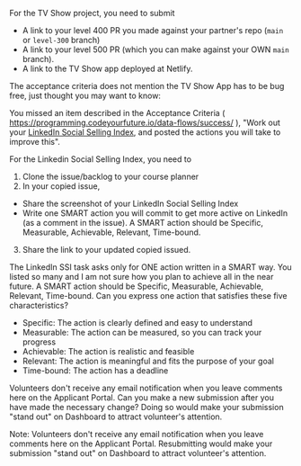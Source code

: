 For the TV Show project, you need to submit
- A link to your level 400 PR you made against your partner's repo (`main` or `level-300` branch)
- A link to your level 500 PR (which you can make against your OWN `main` branch).
- A link to the TV Show app deployed at Netlify. 

The acceptance criteria does not mention the TV Show App has to be bug free, just thought you may want to know:



You missed an item described in the Acceptance Criteria ( https://programming.codeyourfuture.io/data-flows/success/ ), "Work out your [LinkedIn Social Selling Index](https://github.com/CodeYourFuture/Module-Data-Flows/issues/12), and posted the actions you will take to improve this".

For the Linkedin Social Selling Index, you need to
1. Clone the issue/backlog to your course planner
2. In your copied issue,
  - Share the screenshot of your LinkedIn Social Selling Index
  - Write one SMART action you will commit to get more active on LinkedIn (as a comment in the issue). A SMART action should be Specific, Measurable, Achievable, Relevant, Time-bound.
3. Share the link to your updated copied issued.


The LinkedIn SSI task asks only for ONE action written in a SMART way. You listed so many and I am not sure how you plan to achieve all in the near future.
A SMART action should be Specific, Measurable, Achievable, Relevant, Time-bound.
Can you express one action that satisfies these five characteristics?


- Specific: The action is clearly defined and easy to understand
- Measurable: The action can be measured, so you can track your progress
- Achievable: The action is realistic and feasible
- Relevant: The action is meaningful and fits the purpose of your goal
- Time-bound: The action has a deadline


Volunteers don't receive any email notification when you leave comments here on the Applicant Portal.
Can you make a new submission after you have made the necessary change? Doing so would make your submission "stand out" on Dashboard to attract volunteer's attention.

Note:
Volunteers don't receive any email notification when you leave comments here on the Applicant Portal.
Resubmitting would make your submission "stand out" on Dashboard to attract volunteer's attention.
